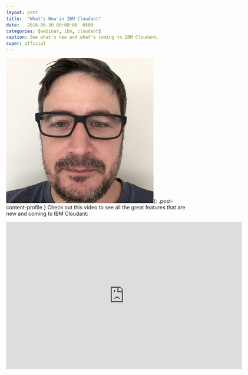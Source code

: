 ```yaml
---
layout: post
title:  "What's New in IBM Cloudant"
date:   2016-06-30 09:00:00 -0500
categories: [webinar, ibm, cloudant]
caption: See what's new and what's coming to IBM Cloudant.
super: official
---
```


![Super Official](/img/profile1.jpg){: .post-content-profile } Check out this video to see all the great features that
are new and coming to IBM Cloudant:

<iframe width="640" height="400" src="https://www.youtube.com/embed/bK3-S2gQYpE" frameborder="0" allowfullscreen></iframe>